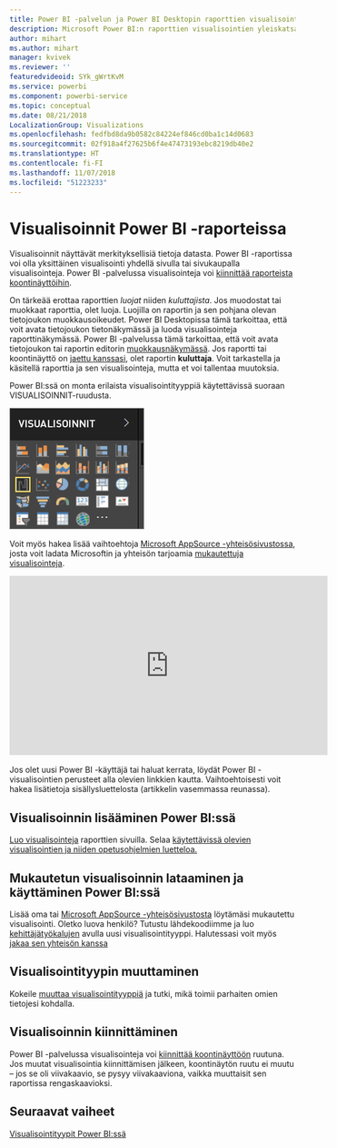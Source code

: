 ```yaml
---
title: Power BI -palvelun ja Power BI Desktopin raporttien visualisointien yleiskatsaus
description: Microsoft Power BI:n raporttien visualisointien yleiskatsaus.
author: mihart
ms.author: mihart
manager: kvivek
ms.reviewer: ''
featuredvideoid: SYk_gWrtKvM
ms.service: powerbi
ms.component: powerbi-service
ms.topic: conceptual
ms.date: 08/21/2018
LocalizationGroup: Visualizations
ms.openlocfilehash: fedfbd8da9b0582c84224ef846cd0ba1c14d0683
ms.sourcegitcommit: 02f918a4f27625b6f4e47473193ebc8219db40e2
ms.translationtype: HT
ms.contentlocale: fi-FI
ms.lasthandoff: 11/07/2018
ms.locfileid: "51223233"
---
```

# <a name="visualizations-in-power-bi-reports"></a>Visualisoinnit Power BI -raporteissa

Visualisoinnit näyttävät merkityksellisiä tietoja datasta. Power BI -raportissa voi olla yksittäinen visualisointi yhdellä sivulla tai sivukaupalla visualisointeja. Power BI -palvelussa visualisointeja voi [kiinnittää raporteista koontinäyttöihin](../service-dashboard-pin-tile-from-report.md). 

On tärkeää erottaa raporttien *luojat* niiden *kuluttajista*. Jos muodostat tai muokkaat raporttia, olet luoja.  Luojilla on raportin ja sen pohjana olevan tietojoukon muokkausoikeudet. Power BI Desktopissa tämä tarkoittaa, että voit avata tietojoukon tietonäkymässä ja luoda visualisointeja raporttinäkymässä. Power BI -palvelussa tämä tarkoittaa, että voit avata tietojoukon tai raportin editorin [muokkausnäkymässä](../consumer/end-user-reading-view.md). Jos raportti tai koontinäyttö on [jaettu kanssasi](../consumer/end-user-shared-with-me.md), olet raportin **kuluttaja**. Voit tarkastella ja käsitellä raporttia ja sen visualisointeja, mutta et voi tallentaa muutoksia.

Power BI:ssä on monta erilaista visualisointityyppiä käytettävissä suoraan VISUALISOINNIT-ruudusta. 

![](media/power-bi-report-visualizations/power-bi-templates.png)

Voit myös hakea lisää vaihtoehtoja [Microsoft AppSource -yhteisösivustossa](https://appsource.microsoft.com), josta voit ladata Microsoftin ja yhteisön tarjoamia [mukautettuja visualisointeja](https://appsource.microsoft.com/marketplace/apps?product=power-bi-visuals&page=1).    

<iframe width="560" height="315" src="https://www.youtube.com/embed/SYk_gWrtKvM?list=PL1N57mwBHtN0JFoKSR0n-tBkUJHeMP2cP" frameborder="0" allowfullscreen></iframe>


  Jos olet uusi Power BI -käyttäjä tai haluat kerrata, löydät Power BI -visualisointien perusteet alla olevien linkkien kautta.  Vaihtoehtoisesti voit hakea lisätietoja sisällysluettelosta (artikkelin vasemmassa reunassa).

## <a name="add-a-visualization-in-power-bi"></a>Visualisoinnin lisääminen Power BI:ssä

[Luo visualisointeja](power-bi-report-add-visualizations-i.md) raporttien sivuilla. Selaa [käytettävissä olevien visualisointien ja niiden opetusohjelmien luetteloa.](power-bi-visualization-types-for-reports-and-q-and-a.md) 

## <a name="upload-a-custom-visualization-and-use-it-in-power-bi"></a>Mukautetun visualisoinnin lataaminen ja käyttäminen Power BI:ssä

Lisää oma tai [Microsoft AppSource -yhteisösivustosta](https://appsource.microsoft.com/marketplace/apps?product=power-bi-visuals) löytämäsi mukautettu visualisointi. Oletko luova henkilö? Tutustu lähdekoodiimme ja luo [kehittäjätyökalujen](../developer/custom-visual-develop-tutorial.md) avulla uusi visualisointityyppi. Halutessasi voit myös [jakaa sen yhteisön kanssa](../developer/office-store.md)

## <a name="change-the-visualization-type"></a>Visualisointityypin muuttaminen

Kokeile [muuttaa visualisointityyppiä](power-bi-report-change-visualization-type.md) ja tutki, mikä toimii parhaiten omien tietojesi kohdalla.

## <a name="pin-the-visualization"></a>Visualisoinnin kiinnittäminen

Power BI -palvelussa visualisointeja voi [kiinnittää koontinäyttöön](../service-dashboard-pin-tile-from-report.md) ruutuna. Jos muutat visualisointia kiinnittämisen jälkeen, koontinäytön ruutu ei muutu – jos se oli viivakaavio, se pysyy viivakaaviona, vaikka muuttaisit sen raportissa rengaskaavioksi.

## <a name="next-steps"></a>Seuraavat vaiheet

[Visualisointityypit Power BI:ssä](power-bi-visualization-types-for-reports-and-q-and-a.md)